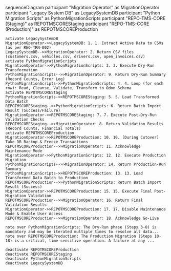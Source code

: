 sequenceDiagram
    participant "Migration Operator" as MigrationOperator
    participant "Legacy System DB" as LegacySystemDB
    participant "Python Migration Scripts" as PythonMigrationScripts
    participant "REPO-TMS-CORE (Staging)" as REPOTMSCOREStaging
    participant "REPO-TMS-CORE (Production)" as REPOTMSCOREProduction

    activate LegacySystemDB
    MigrationOperator->>LegacySystemDB: 1. 1. Extract Active Data to CSVs (as per REQ-TRN-002)
    LegacySystemDB-->>MigrationOperator: 2. Return CSV files (customers.csv, vehicles.csv, drivers.csv, open_invoices.csv)
    activate PythonMigrationScripts
    MigrationOperator->>PythonMigrationScripts: 3. 3. Execute Dry-Run Transformation
    PythonMigrationScripts-->>MigrationOperator: 9. Return Dry-Run Summary (Record Counts, Error Log)
    PythonMigrationScripts->>PythonMigrationScripts: 4. 4. Loop (for each row): Read, Cleanse, Validate, Transform to Odoo Schema
    activate REPOTMSCOREStaging
    PythonMigrationScripts->>REPOTMSCOREStaging: 5. 5. Load Transformed Data Batch
    REPOTMSCOREStaging-->>PythonMigrationScripts: 6. Return Batch Import Result (Success/Failure)
    MigrationOperator->>REPOTMSCOREStaging: 7. 7. Execute Post-Dry-Run Validation Checks
    REPOTMSCOREStaging-->>MigrationOperator: 8. Return Validation Results (Record Counts, Financial Totals)
    activate REPOTMSCOREProduction
    MigrationOperator->>REPOTMSCOREProduction: 10. 10. [During Cutover] Take DB Backup & Freeze Transactions
    REPOTMSCOREProduction-->>MigrationOperator: 11. Acknowledge Maintenance Mode
    MigrationOperator->>PythonMigrationScripts: 12. 12. Execute Production Migration
    PythonMigrationScripts-->>MigrationOperator: 14. Return Production-Run Summary
    PythonMigrationScripts->>REPOTMSCOREProduction: 13. 13. Load Transformed Data Batch to Production
    REPOTMSCOREProduction-->>PythonMigrationScripts: Return Batch Import Result (Success)
    MigrationOperator->>REPOTMSCOREProduction: 15. 15. Execute Final Post-Migration Validation
    REPOTMSCOREProduction-->>MigrationOperator: 16. Return Final Validation Results
    MigrationOperator->>REPOTMSCOREProduction: 17. 17. Disable Maintenance Mode & Enable User Access
    REPOTMSCOREProduction-->>MigrationOperator: 18. Acknowledge Go-Live

    note over PythonMigrationScripts: The Dry-Run phase (Steps 3-8) is mandatory and may be iterated multiple times to resolve all data...
    note over REPOTMSCOREProduction: The Production Migration (Steps 10-18) is a critical, time-sensitive operation. A failure at any ...

    deactivate REPOTMSCOREProduction
    deactivate REPOTMSCOREStaging
    deactivate PythonMigrationScripts
    deactivate LegacySystemDB
